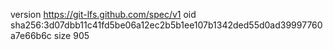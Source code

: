 version https://git-lfs.github.com/spec/v1
oid sha256:3d07dbb11c41fd5be06a12ec2b5b1ee107b1342ded55d0ad39997760a7e66b6c
size 905
